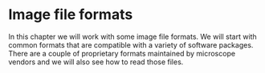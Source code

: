 # Image file formats

In this chapter we will work with some image file formats. 
We will start with common formats that are compatible with a variety of software packages.
There are a couple of proprietary formats maintained by microscope vendors and we will also see how to read those files.

